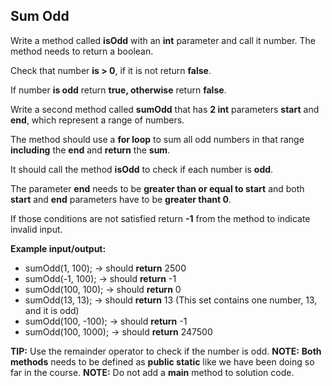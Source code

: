 ## Sum Odd

Write a method called **isOdd** with an **int** parameter and call it number.
The method needs to return a boolean.

Check that number **is > 0**, if it is not return **false**.

If number **is odd** return **true, otherwise** return **false**.

Write a second method called **sumOdd** that has **2 int** parameters **start**
and **end**, which represent a range of numbers.

The method should use a **for loop** to sum all odd numbers in that range
**including** the **end** and **return** the **sum**.

It should call the method **isOdd** to check if each number is **odd**.

The parameter **end** needs to be **greater than or equal to start** and
both **start** and **end** parameters have to be **greater thant 0**.

If those conditions are not satisfied return **-1** from the method
to indicate invalid input.

**Example input/output:**

- sumOdd(1, 100); -> should **return** 2500
- sumOdd(-1, 100); -> should **return** -1
- sumOdd(100, 100); -> should **return** 0
- sumOdd(13, 13); -> should **return** 13 (This set contains one number,
  13, and it is odd)
- sumOdd(100, -100); -> should **return** -1
- sumOdd(100, 1000); -> should **return** 247500

**TIP:** Use the remainder operator to check if the number is odd.
**NOTE:** **Both methods** needs to be defined as **public static** like we
have been doing so far in the course.
**NOTE:** Do not add a **main** method to solution code.
